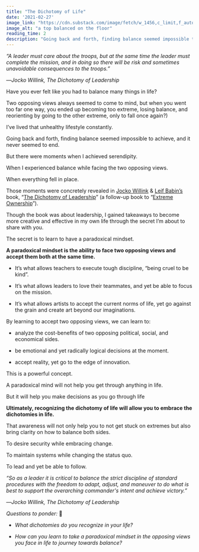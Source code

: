 ```yaml
---
title: "The Dichotomy of Life"
date: '2021-02-27'
image_link: "https://cdn.substack.com/image/fetch/w_1456,c_limit,f_auto,q_auto:good,fl_progressive:steep/https%3A%2F%2Fbucketeer-e05bbc84-baa3-437e-9518-adb32be77984.s3.amazonaws.com%2Fpublic%2Fimages%2Fcb738d06-b670-4394-a466-242e4c712136_5472x3648.jpeg"
image_alt: "a top balanced on the floor"
reading_time: 2
description: "Going back and forth, finding balance seemed impossible to achieve, and it never seemed to end. But there were moments when I achieved serendipity. When I experienced balance while facing the two opposing views."
---
```

_“A leader must care about the troops, but at the same time the leader must complete the mission, and in doing so there will be risk and sometimes unavoidable consequences to the troops.”_

―_Jocko Willink, The Dichotomy of Leadership_

Have you ever felt like you had to balance many things in life?

Two opposing views always seemed to come to mind, but when you went too far one way, you ended up becoming too extreme, losing balance, and reorienting by going to the other extreme, only to fall once again?)

I’ve lived that unhealthy lifestyle constantly.

Going back and forth, finding balance seemed impossible to achieve, and it never seemed to end.

But there were moments when I achieved serendipity.

When I experienced balance while facing the two opposing views.

When everything fell in place.

Those moments were concretely revealed in [Jocko Willink](https://twitter.com/jockowillink) & [Leif Babin’s](https://twitter.com/leifbabin) book, “[The Dichotomy of Leadership](https://www.amazon.com/Dichotomy-Leadership-Balancing-Challenges-Ownership/dp/1250195772)” (a follow-up book to “[Extreme Ownership](https://www.amazon.com/Extreme-Ownership-U-S-Navy-SEALs/dp/1250067057)”).

Though the book was about leadership, I gained takeaways to become more creative and effective in my own life through the secret I’m about to share with you.

The secret is to learn to have a paradoxical mindset.

**A paradoxical mindset is the ability to face two opposing views and accept them both at the same time.**

- It’s what allows teachers to execute tough discipline, “being cruel to be kind”.

- It’s what allows leaders to love their teammates, and yet be able to focus on the mission.

- It’s what allows artists to accept the current norms of life, yet go against the grain and create art beyond our imaginations.

By learning to accept two opposing views, we can learn to:

- analyze the cost-benefits of two opposing political, social, and economical sides.

- be emotional and yet radically logical decisions at the moment.

- accept reality, yet go to the edge of innovation.

This is a powerful concept.

A paradoxical mind will not help you get through anything in life.

But it will help you make decisions as you go through life

**Ultimately, recognizing the dichotomy of life will allow you to embrace the dichotomies in life.**

That awareness will not only help you to not get stuck on extremes but also bring clarity on how to balance both sides.

To desire security while embracing change.

To maintain systems while changing the status quo.

To lead and yet be able to follow.

_“So as a leader it is critical to balance the strict discipline of standard procedures with the freedom to adapt, adjust, and maneuver to do what is best to support the overarching commander's intent and achieve victory.”_

―_Jocko Willink, The Dichotomy of Leadership_

_Questions to ponder:_ 🤔

- _What dichotomies do you recognize in your life?_

- _How can you learn to take a paradoxical mindset in the opposing views you face in life to journey towards balance?_